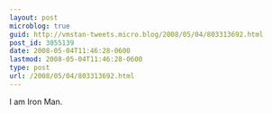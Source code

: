 ```yaml
---
layout: post
microblog: true
guid: http://vmstan-tweets.micro.blog/2008/05/04/803313692.html
post_id: 3055139
date: 2008-05-04T11:46:28-0600
lastmod: 2008-05-04T11:46:28-0600
type: post
url: /2008/05/04/803313692.html
---
```

I am Iron Man.
